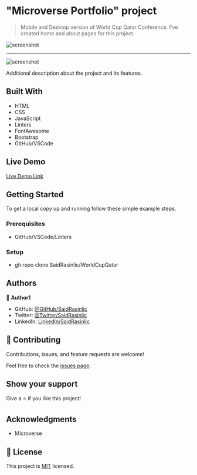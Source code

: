 # "Microverse Portfolio" project

> Mobile and Desktop version of World Cup Qatar Conference. I've created home and about pages for this project.

![screenshot](./images/mobile-version.png) <hr/>
![screenshot](./images/portfolio-desktop.png)

Additional description about the project and its features.

## Built With

- HTML
- CSS
- JavaScript
- Linters
- FontAwesome
- Bootstrap
- GitHub/VSCode

## Live Demo

[Live Demo Link](https://saidrasinlic.github.io/WorldCupQatar/)

## Getting Started

To get a local copy up and running follow these simple example steps.

### Prerequisites

- GitHub/VSCode/Linters

### Setup

- gh repo clone SaidRasinlic/WorldCupQatar

## Authors

👤 **Author1**

- GitHub: [@GitHub/SaidRasinlic](https://twitter.com/SaidRasinlic)
- Twitter: [@Twitter/SaidRasinlic](https://twitter.com/SaidRasinlic)
- LinkedIn: [LinkedIn/SaidRasinlic](https://www.linkedin.com/in/saidrasinlic)

## 🤝 Contributing

Contributions, issues, and feature requests are welcome!

Feel free to check the [issues page](../../issues/).

## Show your support

Give a ⭐️ if you like this project!

## Acknowledgments

- Microverse 

## 📝 License

This project is [MIT](LICENSE) licensed.
